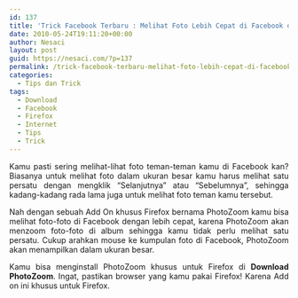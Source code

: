 ```yaml
---
id: 137
title: 'Trick Facebook Terbaru : Melihat Foto Lebih Cepat di Facebook dengan PhotoZoom'
date: 2010-05-24T19:11:20+00:00
author: Nesaci
layout: post
guid: https://nesaci.com/?p=137
permalink: /trick-facebook-terbaru-melihat-foto-lebih-cepat-di-facebook-dengan-photozoom/
categories:
  - Tips dan Trick
tags:
  - Download
  - Facebook
  - Firefox
  - Internet
  - Tips
  - Trick
---
```

<p style="text-align: justify;">
  Kamu pasti sering melihat-lihat foto teman-teman kamu di Facebook kan? Biasanya untuk melihat foto dalam ukuran besar kamu harus melihat satu persatu dengan mengklik “Selanjutnya” atau “Sebelumnya”, sehingga kadang-kadang rada lama juga untuk melihat foto teman kamu tersebut.
</p>

<p style="text-align: justify;">
  Nah dengan sebuah Add On khusus Firefox bernama PhotoZoom kamu bisa melihat foto-foto di Facebook dengan lebih cepat, karena PhotoZoom akan menzoom foto-foto di album sehingga kamu tidak perlu melihat satu persatu. Cukup arahkan mouse ke kumpulan foto di Facebook, PhotoZoom akan menampilkan dalam ukuran besar.
</p>

<p style="text-align: justify;">
  Kamu bisa menginstall PhotoZoom khusus untuk Firefox di <strong>Download PhotoZoom</strong>. Ingat, pastikan browser yang kamu pakai Firefox! Karena Add on ini khusus untuk Firefox.
</p>